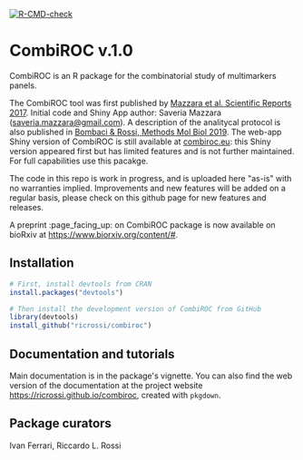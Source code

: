 <!-- badges: start -->
[![R-CMD-check](https://github.com/ricrossi/combiroc/workflows/R-CMD-check/badge.svg)](https://github.com/ricrossi/combiroc/actions)
<!-- badges: end -->

# CombiROC v.1.0

CombiROC is an R package for the combinatorial study of multimarkers panels. 

The CombiROC tool was first published by [Mazzara et al. Scientific Reports 2017](https://www.nature.com/articles/srep45477). Initial code and Shiny App author: Saveria Mazzara (saveria.mazzara@gmail.com). A description of the analitycal protocol is also published in [Bombaci & Rossi, Methods Mol Biol 2019](https://link.springer.com/protocol/10.1007%2F978-1-4939-9164-8_16).
The web-app Shiny version of CombiROC is still available at [combiroc.eu](http://combiroc.eu/): this Shiny version appeared first but has limited features and is not further maintained. For full capabilities use this pacakge.

The code in this repo is work in progress, and is uploaded here "as-is" with no warranties implied. Improvements and new features will be added on a regular basis, please check on this github page for new features and releases. 

A preprint :page\_facing\_up: on CombiROC package is now available on bioRxiv at <https://www.biorxiv.org/content/#>.

## Installation

```r
# First, install devtools from CRAN
install.packages("devtools")

# Then install the development version of CombiROC from GitHub
library(devtools)
install_github("ricrossi/combiroc")
```
## Documentation and tutorials

Main documentation is in the package's vignette. You can also find the web version of the documentation at the project website <https://ricrossi.github.io/combiroc>, created with `pkgdown`.

## Package curators

Ivan Ferrari, Riccardo L. Rossi

